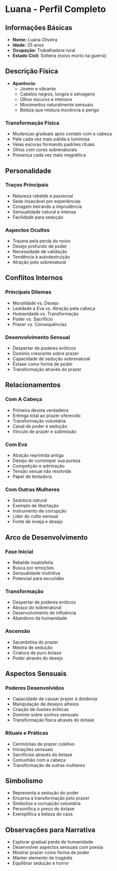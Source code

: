 # Luana - Perfil Completo

## Informações Básicas
- **Nome:** Luana Oliveira
- **Idade:** 25 anos
- **Ocupação:** Trabalhadora rural
- **Estado Civil:** Solteira (noivo morto na guerra)

## Descrição Física
- **Aparência:**
  - Jovem e vibrante
  - Cabelos negros, longos e selvagens
  - Olhos escuros e intensos
  - Movimentos naturalmente sensuais
  - Beleza que mistura inocência e perigo

### Transformação Física
- Mudanças graduais após contato com a cabeça
- Pele cada vez mais pálida e luminosa
- Veias escuras formando padrões rituais
- Olhos com cores sobrenaturais
- Presença cada vez mais magnética

## Personalidade
### Traços Principais
- Natureza rebelde e passional
- Sede insaciável por experiências
- Coragem beirando a imprudência
- Sensualidade natural e intensa
- Facilidade para sedução

### Aspectos Ocultos
- Trauma pela perda do noivo
- Desejo profundo de poder
- Necessidade de validação
- Tendência à autodestruição
- Atração pelo sobrenatural

## Conflitos Internos
### Principais Dilemas
- Moralidade vs. Desejo
- Lealdade a Eva vs. Atração pela cabeça
- Humanidade vs. Transformação
- Poder vs. Sacrifício
- Prazer vs. Consequências

### Desenvolvimento Sensual
- Despertar de poderes eróticos
- Domínio crescente sobre prazer
- Capacidade de sedução sobrenatural
- Êxtase como forma de poder
- Transformação através do prazer

## Relacionamentos
### Com A Cabeça
- Primeira devota verdadeira
- Entrega total ao prazer oferecido
- Transformação voluntária
- Canal de poder e sedução
- Vínculo de prazer e submissão

### Com Eva
- Atração reprimida antiga
- Desejo de corromper sua pureza
- Competição e admiração
- Tensão sexual não resolvida
- Papel de tentadora

### Com Outras Mulheres
- Sedutora natural
- Exemplo de libertação
- Instrumento de corrupção
- Líder do culto sensual
- Fonte de inveja e desejo

## Arco de Desenvolvimento
### Fase Inicial
- Rebelde insatisfeita
- Busca por emoções
- Sensualidade instintiva
- Potencial para escuridão

### Transformação
- Despertar de poderes eróticos
- Abraço do sobrenatural
- Desenvolvimento de influência
- Abandono da humanidade

### Ascensão
- Sacerdotisa do prazer
- Mestra de sedução
- Criatura de puro êxtase
- Poder através do desejo

## Aspectos Sensuais
### Poderes Desenvolvidos
- Capacidade de causar prazer à distância
- Manipulação de desejos alheios
- Criação de ilusões eróticas
- Domínio sobre sonhos sensuais
- Transformação física através do êxtase

### Rituais e Práticas
- Cerimônias de prazer coletivo
- Iniciações sensuais
- Sacrifícios através do êxtase
- Comunhão com a cabeça
- Transformação de outras mulheres

## Simbolismo
- Representa a sedução do poder
- Encarna a transformação pelo prazer
- Simboliza a corrupção voluntária
- Personifica o preço do êxtase
- Exemplifica a beleza do caos

## Observações para Narrativa
- Explorar gradual perda de humanidade
- Desenvolver aspectos sensuais com poesia
- Mostrar prazer como forma de poder
- Manter elemento de tragédia
- Equilibrar sedução e horror
